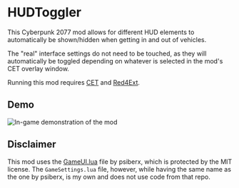 # HUDToggler
This Cyberpunk 2077 mod allows for different HUD elements to automatically be shown/hidden when getting in and out of vehicles.

The "real" interface settings do not need to be touched, as they will automatically be toggled depending on whatever is selected in the mod's CET overlay window.

Running this mod requires [CET](https://www.nexusmods.com/cyberpunk2077/mods/107) and [Red4Ext](https://www.nexusmods.com/cyberpunk2077/mods/2380).

## Demo
![In-game demonstration of the mod](https://imgur.com/s8iSm73)

## Disclaimer
This mod uses the [GameUI.lua](https://github.com/psiberx/cp2077-cet-kit/blob/main/GameUI.lua) file by psiberx, which is protected by the MIT license. The `GameSettings.lua` file, however, while having the same name as the one by psiberx, is my own and does not use code from that repo.
